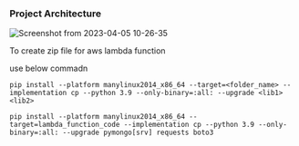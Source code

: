 ### Project Architecture
![Screenshot from 2023-04-05 10-26-35](https://user-images.githubusercontent.com/88819794/229986080-6b3dcfe8-ee73-4b41-b042-433d2d132e61.png)





To create zip file for aws lambda function 

use below commadn

```commandline
pip install --platform manylinux2014_x86_64 --target=<folder_name> --implementation cp --python 3.9 --only-binary=:all: --upgrade <lib1> <lib2>
```

```
pip install --platform manylinux2014_x86_64 --target=lambda_function_code --implementation cp --python 3.9 --only-binary=:all: --upgrade pymongo[srv] requests boto3
```
